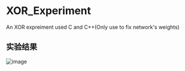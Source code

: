 # XOR_Experiment
An XOR expreiment used C and C++(Only use to fix network's weights)


## 实验结果


![image](https://github.com/hhhhc-da/XOR_Experiment/blob/deploy/pic.jpg)
